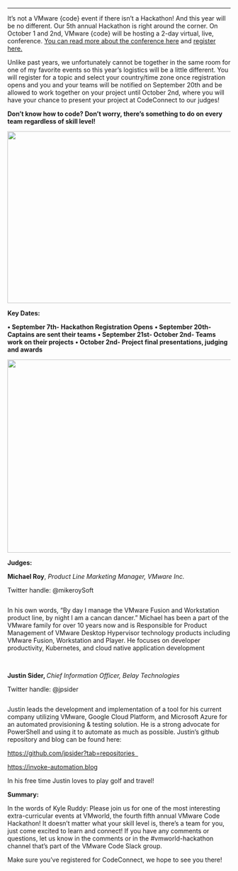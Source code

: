 <style>
  body {background-image:url('github-site-BG.png'); background-repeat: repeat-y; }
  .wrapper {margin-top:75px;}
  header {top:20px!important;
  .session-wrapper{border:1px solid #36373b; border-radius:5px; padding:20px; background-color:##D3D3D3;}
  
</style>
<hr/>

It’s not a VMware {code} event if there isn’t a Hackathon! And this year will be no different. Our 5th annual Hackathon is right around the corner. On October 1 and 2nd, VMware {code} will be hosting a 2-day virtual, live, conference. <a href="https://blogs.vmware.com/code/2020/08/20/vmware-code-connect-2020/">You can read more about the conference here</a> and <a href="https://code.vmware.com/home">register here.</a>

Unlike past years, we unfortunately cannot be together in the same room for one of my favorite events so this year’s logistics will be a little different. You will register for a topic and select your country/time zone once registration opens and you and your teams will be notified on September 20th and be allowed to work together on your project until October 2nd, where you will have your chance to present your project at CodeConnect to our judges!

<strong>Don’t know how to code? Don’t worry, there’s something to do on every team regardless of skill level!</strong>

<img class="alignnone wp-image-2265 size-large" src="http://blogs.vmware.com/code/files/2020/08/VMworld_Monday_Hackathon_4349-1024x683.jpg" alt="" width="580" height="387" />

<strong>Key Dates:</strong>

<strong>• September 7th- Hackathon Registration Opens</strong>
<strong>• September 20th- Captains are sent their teams</strong>
<strong>• September 21st- October 2nd- Teams work on their projects</strong>
<strong>• October 2nd- Project final presentations, judging and awards</strong>

<img class="alignnone wp-image-2303 size-large" src="http://blogs.vmware.com/code/files/2020/08/IMG_0093-1024x768.jpg" alt="" width="580" height="435" />

<strong>Judges:</strong>

<strong>Michael Roy</strong>, <em>Product Line Marketing Manager, VMware Inc.</em>

Twitter handle: @mikeroySoft

<img class="alignnone size-medium wp-image-1945" src="http://blogs.vmware.com/code/files/2020/03/mike_beardy_smile-170x170.jpg" alt="" />

In his own words, “By day I manage the VMware Fusion and Workstation product line, by night I am a cancan dancer.” Michael has been a part of the VMware family for over 10 years now and is Responsible for Product Management of VMware Desktop Hypervisor technology products including VMware Fusion, Workstation and Player. He focuses on developer productivity, Kubernetes, and cloud native application development

&nbsp;

<strong>Justin Sider, </strong><em>Chief Information Officer, Belay Technologies</em>

Twitter handle: @jpsider

<img class="alignnone size-medium wp-image-1953" src="http://blogs.vmware.com/code/files/2020/03/sider_head-195x170.png" alt="" />

Justin leads the development and implementation of a tool for his current company utilizing VMware, Google Cloud Platform, and Microsoft Azure for an automated provisioning &amp; testing solution. He is a strong advocate for PowerShell and using it to automate as much as possible. Justin’s github repository and blog can be found here:

<a href="https://nam04.safelinks.protection.outlook.com/?url=https%3A%2F%2Fgithub.com%2Fjpsider%3Ftab%3Drepositories&amp;data=02%7C01%7Cskripa%40vmware.com%7C352439d27d0a4cdcb51608d7cf7cb2b0%7Cb39138ca3cee4b4aa4d6cd83d9dd62f0%7C0%7C0%7C637206006808881994&amp;sdata=BpbXvHPTg23XCdVPo5HmYe1YTcrAGGx4gpkB%2F2Hy8jE%3D&amp;reserved=0">https://github.com/jpsider?tab=repositories  </a>

<a href="https://invoke-automation.blog/">https://invoke-automation.blog</a>

In his free time Justin loves to play golf and travel!

<strong>Summary:</strong>

In the words of Kyle Ruddy: Please join us for one of the most interesting extra-curricular events at VMworld, the fourth fifth annual VMware Code Hackathon! It doesn’t matter what your skill level is, there’s a team for you, just come excited to learn and connect! If you have any comments or questions, let us know in the comments or in the #vmworld-hackathon channel that’s part of the VMware Code Slack group.

Make sure you’ve registered for CodeConnect, we hope to see you there!

